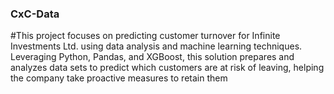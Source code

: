 ### CxC-Data
#This project focuses on predicting customer turnover for Infinite Investments Ltd. using data analysis and machine learning techniques. Leveraging Python, Pandas, and XGBoost, this solution prepares and analyzes data sets to predict which customers are at risk of leaving, helping the company take proactive measures to retain them
